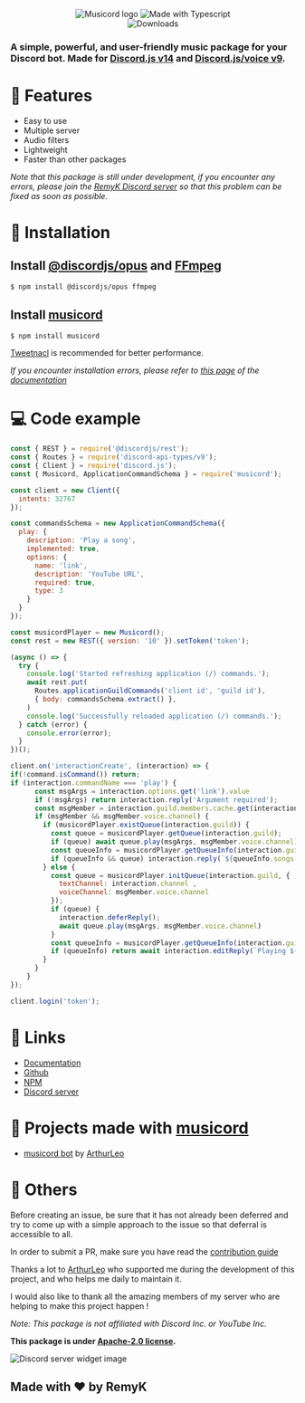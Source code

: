 <p align="center">
  <img src="https://camo.githubusercontent.com/b916e46a616a53bc0b9c3c57ed146baeb3495ef5710ca87cf09da36eae4cef67/68747470733a2f2f63646e2e646973636f72646170702e636f6d2f6174746163686d656e74732f3830313033373933313139353636323333362f3935363631343834373235303935363331382f6c6f676f5f70726f67726573735f6261722e706e673f77696474683d31343430266865696768743d333230" alt="Musicord logo">
  <img src="https://forthebadge.com/images/badges/made-with-typescript.svg" alt="Made with Typescript"> 
  <br>
  <img src="https://img.shields.io/npm/dt/musicord?style=for-the-badge" alt="Downloads">
</p>

<h3><strong>A simple, powerful, and user-friendly music package for your Discord bot. Made for <a href="https://www.npmjs.com/package/discord.js">Discord.js v14</a> and <a href="https://www.npmjs.com/package/@discordjs/voice">Discord.js/voice v9</a>.</strong></h3>

# 🔑 Features
- Easy to use
- Multiple server
- Audio filters
- Lightweight
- Faster than other packages

*Note that this package is still under development, if you encounter any errors, please join the [RemyK Discord server](https://discord.gg/UBUSgw4) so that this problem can be fixed as soon as possible.*

# 🔩 Installation
## Install [@discordjs/opus](https://www.npmjs.com/package/@discordjs/opus) and [FFmpeg](https://www.npmjs.com/package/ffmpeg)
```sh
$ npm install @discordjs/opus ffmpeg
```
## Install [musicord](https://www.npmjs.com/package/musicord)
```sh
$ npm install musicord
```

[Tweetnacl](https://www.npmjs.com/package/tweetnacl) is recommended for better performance.

*If you encounter installation errors, please refer to [this page]() of the [documentation]()*


# 💻 Code example
```js
const { REST } = require('@discordjs/rest');
const { Routes } = require('discord-api-types/v9');
const { Client } = require('discord.js');
const { Musicord, ApplicationCommandSchema } = require('musicord');

const client = new Client({
  intents: 32767
});

const commandsSchema = new ApplicationCommandSchema({
  play: {
    description: 'Play a song',
    implemented: true,
    options: {
      name: 'link',
      description: 'YouTube URL',
      required: true,
      type: 3
    }
  }
});

const musicordPlayer = new Musicord();
const rest = new REST({ version: '10' }).setToken('token');

(async () => {
  try {
    console.log('Started refreshing application (/) commands.');
    await rest.put(
      Routes.applicationGuildCommands('client id', 'guild id'),
      { body: commandsSchema.extract() },
    )
    console.log('Successfully reloaded application (/) commands.');
  } catch (error) {
    console.error(error);
  }
})();

client.on('interactionCreate', (interaction) => {
if(!command.isCommand()) return; 
if (interaction.commandName === 'play') {
      const msgArgs = interaction.options.get('link').value
      if (!msgArgs) return interaction.reply('Argument required');
      const msgMember = interaction.guild.members.cache.get(interaction.member.user.id);
      if (msgMember && msgMember.voice.channel) {
        if (musicordPlayer.existQueue(interaction.guild)) {
          const queue = musicordPlayer.getQueue(interaction.guild);
          if (queue) await queue.play(msgArgs, msgMember.voice.channel);
          const queueInfo = musicordPlayer.getQueueInfo(interaction.guild);
          if (queueInfo && queue) interaction.reply(`${queueInfo.songs[1].title} has been added to the queue`)
        } else {
          const queue = musicordPlayer.initQueue(interaction.guild, {
            textChannel: interaction.channel ,
            voiceChannel: msgMember.voice.channel
          });
          if (queue) {
            interaction.deferReply();
            await queue.play(msgArgs, msgMember.voice.channel)
          }
          const queueInfo = musicordPlayer.getQueueInfo(interaction.guild);
          if (queueInfo) return await interaction.editReply(`Playing ${queueInfo.songs[0].title}`)
        }
      }
    }
});

client.login('token');
```

# 🔗 Links
 - [Documentation](https://musicord.js.org/)
 - [Github](https://github.com/RemyK888/musicord)
 - [NPM](https://www.npmjs.com/package/musicord)
 - [Discord server](https://discord.gg/UBUSgw4)

# 🌌 Projects made with [musicord](https://www.npmjs.com/package/musicord)
 - [musicord bot](https://github.com/ArthurLeo13/musicord-bot) by [ArthurLeo](https://github.com/ArthurLeo13)

# 🚀 Others

Before creating an issue, be sure that it has not already been deferred and try to come up with a simple approach to the issue so that deferral is accessible to all.

In order to submit a PR, make sure you have read the [contribution guide](https://github.com/RemyK888/musicord/blob/main/.github/CONTRIBUTING.md)

Thanks a lot to [ArthurLeo](https://github.com/ArthurLeo13) who supported me during the development of this project, and who helps me daily to maintain it.

I would also like to thank all the amazing members of my server who are helping to make this project happen !

*Note: This package is not affiliated with Discord Inc. or YouTube Inc.*

<strong>This package is under [Apache-2.0 license](https://www.apache.org/licenses/LICENSE-2.0).</strong>

<img src="https://discord.com/api/guilds/713699044811341895/widget.png?style=banner2" alt="Discord server widget image">


## **Made with ❤ by RemyK**
